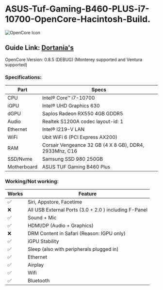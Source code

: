 # ASUS-Tuf-Gaming-B460-PLUS-i7-10700-OpenCore-Hacintosh-Build.
![OpenCore Icon](https://github.com/acidanthera/OpenCorePkg/raw/master/Docs/Logos/OpenCore_with_text_Small.png)

## Guide Link: [Dortania's](https://dortania.github.io/OpenCore-Install-Guide/)

OpenCore Version: 0.8.5 (DEBUG) (Monterey supported and Ventura supported)

### Specifications:
| Part        | Specs                                                |
|-------------|------------------------------------------------------|
|CPU          |Intel® Core™ i7-10700                                 |
|iGPU         |Intel® UHD Graphics 630                               |
|dGPU	        |Saplos Radeon RX550 4GB GDDR5                         |
|Audio        |Realtek S1200A codec layout-id: 1                     |
|Ethernet     |Intel® I219-V LAN                                     |
|WiFi	        |Ubit WiFi 6 (PCI Express AX200)                       |
|RAM	        |Corsair Vengeance 32 GB (4 X 8 GB), DDR4, 2933Mhz, C16|
|SSD/Nvme	    |Samsung SSD 980 250GB                                 |
|Motherboard	|ASUS TUF Gaming B460 Plus                             |

### Working/Not working:

| Works              | Feature                                               |
|--------------------|-------------------------------------------------------|
| :white_check_mark: | Siri, Appstore, Facetime                              |
| :x:                | All USB External Ports (3.0 + 2.0 ) including F-Panel |
| :white_check_mark: | Sound + Mic                                           |
| :white_check_mark: | HDMI/DP (Audio + Graphics)                            |
| :x:                | DRM Content in Safari (Reason: IGPU only)             |
| :white_check_mark: | iGPU Stability                                        |
| :white_check_mark: | Sleep (also with peripherals plugged in)              |
| :white_check_mark: | Ethernet                                              |
| :white_check_mark: | Airplay                                               |
| :white_check_mark: | Wifi                                                  |
| :white_check_mark: | Bluetooth                                             |
